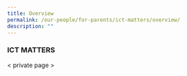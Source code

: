 ```yaml
---
title: Overview
permalink: /our-people/for-parents/ict-matters/overview/
description: ""
---
```






### ICT MATTERS

< private page >